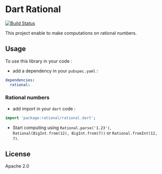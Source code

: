 # Dart Rational

[![Build Status](https://travis-ci.org/a14n/dart-rational.svg?branch=master)](https://travis-ci.org/a14n/dart-rational)

This project enable to make computations on rational numbers.

## Usage
To use this library in your code :
* add a dependency in your `pubspec.yaml` :

```yaml
dependencies:
  rational:
```

### Rational numbers

* add import in your `dart` code :

```dart
import 'package:rational/rational.dart';
```

* Start computing using `Rational.parse('1.23')`,
`Rational(BigInt.from(12), BigInt.from(7))` or `Rational.fromInt(12, 7)`.

## License
Apache 2.0
